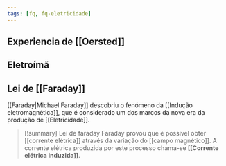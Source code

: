 ```yaml
---
tags: [fq, fq-eletricidade]
---
```


## Experiencia de [[Oersted]]

## Eletroímã
## Lei de [[Faraday]]
[[Faraday|Michael Faraday]] descobriu o fenómeno da [[Indução eletromagnética]], que é considerado um dos marcos da nova era da produção de [[Eletricidade]].

> [!summary] Lei de faraday
> Faraday provou que é possivel obter [[corrente elétrica]] através da variação do [[campo magnético]].
> A corrente elétrica produzida por este processo chama-se **[[Corrente elétrica induzida]]**.
